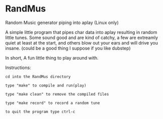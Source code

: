 
RandMus
=======

Random Music generator piping into aplay (Linux only)

A simple little program that pipes char data into aplay resulting in random little tunes.
Some sound good and are kind of catchy, a few are extreamly quiet at least at the start, and others blow out your ears and will drive you insane. (could be a good thing I suppose if you like dubstep)

In short, A fun little thing to play around with.

Instructions:

	cd into the RandMus directory
	
	type "make" to compile and run(play)
	
	type "make clean" to remove the compiled files

	type "make record" to record a random tune
	
	to quit the program type ctrl-c